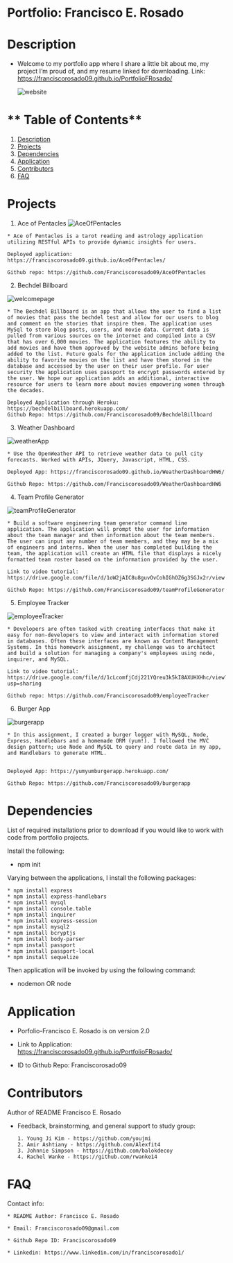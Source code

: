 
  # **Portfolio: Francisco E. Rosado**
  

  # **Description**
  * Welcome to my portfolio app where I share a little bit about me, my project I’m proud of, and my resume linked for downloading. Link: https://franciscorosado09.github.io/PortfolioFRosado/ 

    ![website](./Assets/website.png)


  # ** Table of Contents**
  1. [Description](#Description)
  2. [Projects](#Projects)
  3. [Dependencies](#Dependencies)
  4. [Application](#Application)
  5. [Contributors](#Contributors)
  6. [FAQ](#FAQ)
  
  
  
  

  # **Projects**
   1. Ace of Pentacles
   ![AceOfPentacles](./Assets/AceOfPentacles.png)

    * Ace of Pentacles is a tarot reading and astrology application utilizing RESTful APIs to provide dynamic insights for users.
    
    Deployed application: https://franciscorosado09.github.io/AceOfPentacles/
    
    Github repo: https://github.com/Franciscorosado09/AceOfPentacles


   2. Bechdel Billboard

   ![welcomepage](./Assets/welcomepage.png)

    * The Bechdel Billboard is an app that allows the user to find a list of movies that pass the bechdel test and allow for our users to blog and comment on the stories that inspire them. The application uses MySql to store blog posts, users, and movie data. Current data is pulled from various sources on the internet and compiled into a CSV that has over 6,000 movies. The application features the ability to add movies and have them approved by the website admins before being added to the list. Future goals for the application include adding the ability to favorite movies on the list and have them stored in the database and accessed by the user on their user profile. For user security the application uses passport to encrypt passwords entered by the user. We hope our application adds an additional, interactive resource for users to learn more about movies empowering women through the decades.

    Deployed Application through Heroku: https://bechdelbillboard.herokuapp.com/
    Github Repo: https://github.com/Franciscorosado09/BechdelBillboard


   3. Weather Dashboard

  ![weatherApp](./Assets/weatherApp.png)

    * Use the OpenWeather API to retrieve weather data to pull city forecasts. Worked with APIs, JQuery, Javascript, HTML, CSS.

    Deployed App: https://franciscorosado09.github.io/WeatherDashboardHW6/

    Github Repo: https://github.com/Franciscorosado09/WeatherDashboardHW6







   4. Team Profile Generator

   ![teamProfileGenerator](./Assets/teamProfileGenerator.png)

    * Build a software engineering team generator command line application. The application will prompt the user for information about the team manager and then information about the team members. The user can input any number of team members, and they may be a mix of engineers and interns. When the user has completed building the team, the application will create an HTML file that displays a nicely formatted team roster based on the information provided by the user.

    Link to video tutorial: https://drive.google.com/file/d/1oW2jAIC8u8guvOvCohIGhOZ6g3SGJx2r/view

    Github Repo: https://github.com/Franciscorosado09/teamProfileGenerator




   5. Employee Tracker 

   ![employeeTracker](./Assets/employeeTracker.png)

    * Developers are often tasked with creating interfaces that make it easy for non-developers to view and interact with information stored in databases. Often these interfaces are known as Content Management Systems. In this homework assignment, my challenge was to architect and build a solution for managing a company's employees using node, inquirer, and MySQL.

    Link to video tutorial: https://drive.google.com/file/d/1cLcomfjCdj221YQreu3k5kI8AXUHXHhc/view?usp=sharing

    Github repo: https://github.com/Franciscorosado09/employeeTracker





   6. Burger App

   ![burgerapp](./Assets/burgerapp.png)

    * In this assignment, I created a burger logger with MySQL, Node, Express, Handlebars and a homemade ORM (yum!). I followed the MVC design pattern; use Node and MySQL to query and route data in my app, and Handlebars to generate HTML.


    Deployed App: https://yumyumburgerapp.herokuapp.com/

    Github Repo: https://github.com/Franciscorosado09/burgerapp



 
  # **Dependencies**
  List of required installations prior to download if you would like to work with code from portfolio projects.

  Install the following:

   * npm init

  Varying between the applications, I install the following packages:

    * npm install express
    * npm install express-handlebars
    * npm install mysql
    * npm install console.table
    * npm install inquirer 
    * npm install express-session
    * npm install mysql2
    * npm install bcryptjs
    * npm install body-parser
    * npm install passport
    * npm install passport-local
    * npm install sequelize

 Then application will be invoked by using the following command:
 
 * nodemon <js filename> OR node <js filename>

  
  
  # **Application**
  * Porfolio-Francisco E. Rosado is on version 2.0

  * Link to Application: https://franciscorosado09.github.io/PortfolioFRosado/ 
  * ID to Github Repo: Franciscorosado09
  
  # **Contributors**
  Author of README Francisco E. Rosado

  * Feedback, brainstorming, and general support to study group:


        1. Young Ji Kim - https://github.com/youjmi
        2. Amir Ashtiany - https://github.com/Alexfit4
        3. Johnnie Simpson - https://github.com/balokdecoy
        4. Rachel Wanke - https://github.com/rwanke14
    
  
  # **FAQ**
  Contact info:

    * README Author: Francisco E. Rosado

    * Email: Franciscorosado09@gmail.com

    * Github Repo ID: Franciscorosado09

    * Linkedin: https://www.linkedin.com/in/franciscorosado1/
  
  
  